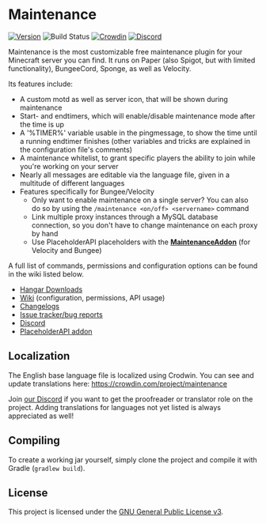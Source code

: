 # Maintenance
[![Version](https://img.shields.io/github/release/kennytv/Maintenance.svg)](https://github.com/kennytv/Maintenance/releases)
![Build Status](https://github.com/kennytv/Maintenance/workflows/Build/badge.svg)
[![Crowdin](https://badges.crowdin.net/maintenance/localized.svg)](https://crowdin.com/project/maintenance)
[![Discord](https://img.shields.io/discord/489135856284729384.svg?label=Discord&logo=discord&logoColor=fff)](https://discord.gg/vGCUzHq)

Maintenance is the most customizable free maintenance plugin for your Minecraft server you can find. It runs on Paper (also Spigot, but with limited functionality), BungeeCord, Sponge, as well as Velocity.

Its features include:
* A custom motd as well as server icon, that will be shown during maintenance
* Start- and endtimers, which will enable/disable maintenance mode after the time is up
* A '%TIMER%' variable usable in the pingmessage, to show the time until a running endtimer finishes (other variables and tricks are explained in the configuration file's comments)
* A maintenance whitelist, to grant specific players the ability to join while you're working on your server
* Nearly all messages are editable via the language file, given in a multitude of different languages
* Features specifically for Bungee/Velocity
  * Only want to enable maintenance on a single server? You can also do so by using the `/maintenance <on/off> <servername>` command
  * Link multiple proxy instances through a MySQL database connection, so you don't have to change maintenance on each proxy by hand
  * Use PlaceholderAPI placeholders with the [**MaintenanceAddon**](https://hangar.papermc.io/kennytv/MaintenanceAddon) (for Velocity and Bungee)

A full list of commands, permissions and configuration options can be found in the wiki listed below.
* [Hangar Downloads](https://hangar.papermc.io/kennytv/Maintenance)
* [Wiki](https://github.com/kennytv/Maintenance/wiki) (configuration, permissions, API usage)
* [Changelogs](https://github.com/kennytv/Maintenance/blob/master/.github/CHANGELOG.md)
* [Issue tracker/bug reports](https://github.com/kennytv/Maintenance/issues)
* [Discord](https://discord.gg/vGCUzHq)
* [PlaceholderAPI addon](https://hangar.papermc.io/kennytv/MaintenanceAddon)


## Localization
The English base language file is localized using Crodwin. You can see and update translations here: https://crowdin.com/project/maintenance

Join [our Discord](https://discord.gg/vGCUzHq) if you want to get the proofreader or translator role on the project.
Adding translations for languages not yet listed is always appreciated as well!

## Compiling
To create a working jar yourself, simply clone the project and compile it with Gradle (`gradlew build`).

## License
This project is licensed under the [GNU General Public License v3](LICENSE.txt).
